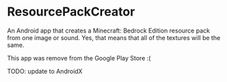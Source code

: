 # ResourcePackCreator

An Android app that creates a Minecraft: Bedrock Edition resource pack from one image or sound. Yes, that means that all of the textures will be the same.

This app was remove from the Google Play Store :(

TODO: update to AndroidX
